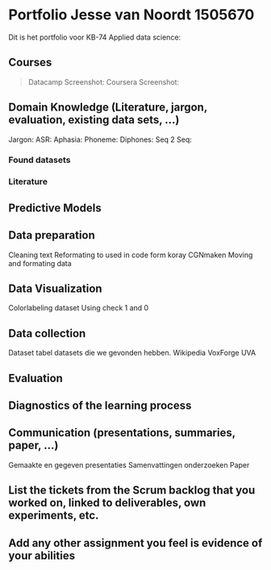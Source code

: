 # Portfolio Jesse van Noordt 1505670 
Dit is het portfolio voor KB-74 Applied data science:

## Courses 
> Datacamp Screenshot:
> Coursera Screenshot:

## Domain Knowledge (Literature, jargon, evaluation, existing data sets, ...)
Jargon:
ASR:
Aphasia:
Phoneme:
Diphones:
Seq 2 Seq:

### Found datasets

### Literature 

## Predictive Models

## Data preparation
Cleaning text
Reformating to used in code form koray
CGNmaken
Moving and formating data

## Data Visualization
Colorlabeling dataset
Using check 1 and 0

## Data collection
Dataset 
tabel datasets die we gevonden hebben.
Wikipedia
VoxForge
UVA


## Evaluation

## Diagnostics of the learning process

## Communication (presentations, summaries, paper, ...)
Gemaakte en gegeven presentaties
Samenvattingen onderzoeken
Paper

## List the tickets from the Scrum backlog that you worked on, linked to deliverables, own experiments, etc.
## Add any other assignment you feel is evidence of your abilities
